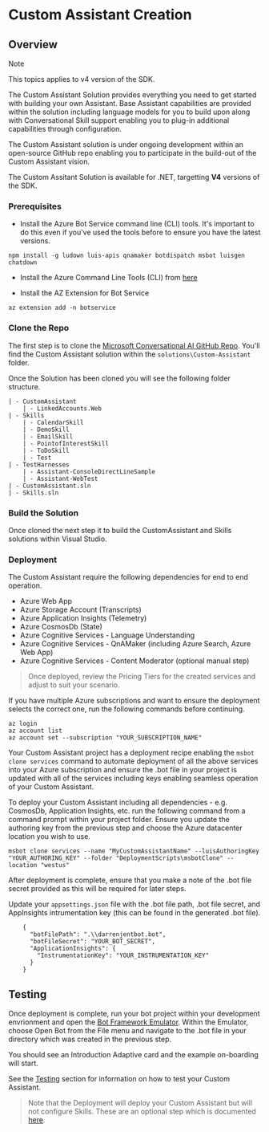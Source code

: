 # Custom Assistant Creation

## Overview

> [!NOTE]
> This topics applies to v4 version of the SDK.

The Custom Assistant Solution provides everything you need to get started with building your own Assistant. Base Assistant capabilities are provided within the solution including language models for you to build upon along with Conversational Skill support enabling you to plug-in additional capabilities through configuration.

The Custom Assistant solution is under ongoing development within an open-source GitHub repo enabling you to participate in the build-out of the Custom Assistant vision.

The Custom Assitant Solution is available for .NET, targetting **V4** versions of the SDK.

### Prerequisites
- Install the Azure Bot Service command line (CLI) tools. It's important to do this even if you've used the tools before to ensure you have the latest versions.

```shell
npm install -g ludown luis-apis qnamaker botdispatch msbot luisgen chatdown
```

- Install the Azure Command Line Tools (CLI) from [here](https://docs.microsoft.com/en-us/cli/azure/install-azure-cli-windows?view=azure-cli-latest)

- Install the AZ Extension for Bot Service
```shell
az extension add -n botservice
```

### Clone the Repo

The first step is to clone the [Microsoft Conversational AI GitHub Repo](https://github.com/Microsoft/AI). You'll find the Custom Assistant solution within the `solutions\Custom-Assistant` folder.

Once the Solution has been cloned you will see the following folder structure.

    | - CustomAssistant
        | - LinkedAccounts.Web
    | - Skills
        | - CalendarSkill
        | - DemoSkill
        | - EmailSkill
        | - PointofInterestSkill
        | - ToDoSkill
        | - Test
    | - TestHarnesses
        | - Assistant-ConsoleDirectLineSample
        | - Assistant-WebTest
    | - CustomAssistant.sln
    | - Skills.sln

### Build the Solution

Once cloned the next step it to build the CustomAssistant and Skills solutions within Visual Studio.

### Deployment

The Custom Assistant require the following dependencies for end to end operation.
- Azure Web App
- Azure Storage Account (Transcripts)
- Azure Application Insights (Telemetry)
- Azure CosmosDb (State)
- Azure Cognitive Services - Language Understanding
- Azure Cognitive Services - QnAMaker (including Azure Search, Azure Web App)
- Azure Cognitive Services - Content Moderator (optional manual step)

> Once deployed, review the Pricing Tiers for the created services and adjust to suit your scenario.

If you have multiple Azure subscriptions and want to ensure the deployment selects the correct one, run the following commands before continuing.

```shell
az login
az account list
az account set --subscription "YOUR_SUBSCRIPTION_NAME"
```

Your Custom Assistant project has a deployment recipe enabling the `msbot clone services` command to automate deployment of all the above services into your Azure subscription and ensure the .bot file in your project is updated with all of the services including keys enabling seamless operation of your Custom Assistant.

To deploy your Custom Assistant including all dependencies - e.g. CosmosDb, Application Insights, etc. run the following command from a command prompt within your project folder. Ensure you update the authoring key from the previous step and choose the Azure datacenter location you wish to use.

```shell
msbot clone services --name "MyCustomAssistantName" --luisAuthoringKey "YOUR_AUTHORING_KEY" --folder "DeploymentScripts\msbotClone" --location "westus"
```

After deployment is complete, ensure that you make a note of the .bot file secret provided as this will be required for later steps.

Update your `appsettings.json` file with the .bot file path, .bot file secret, and AppInsights intrumentation key (this can be found in the generated .bot file).

        {
          "botFilePath": ".\\darrenjentbot.bot",
          "botFileSecret": "YOUR_BOT_SECRET",
          "ApplicationInsights": {
            "InstrumentationKey": "YOUR_INSTRUMENTATION_KEY"
          }
        }

## Testing

Once deployment is complete, run your bot project within your development envrionment and open the [Bot Framework Emulator](https://github.com/Microsoft/BotFramework-Emulator). Within the Emulator, choose Open Bot from the File menu and navigate to the .bot file in your directory which was created in the previous step.

You should see an Introduction Adaptive card and the example on-boarding will start. 

See the [Testing](./customassistant-testing.md) section for information on how to test your Custom Assistant.

> Note that the Deployment will deploy your Custom Assistant but will not configure Skills. These are an optional step which is documented [here](./customassistant-addingskills.md).